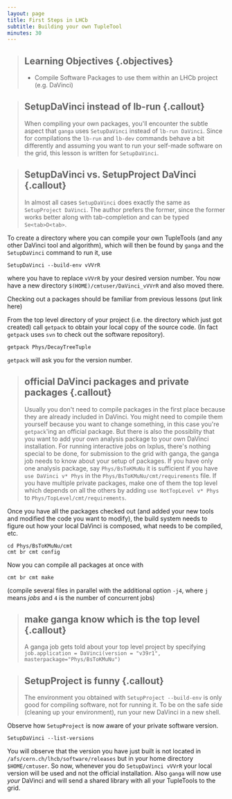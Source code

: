 ```yaml
---
layout: page
title: First Steps in LHCb
subtitle: Building your own TupleTool
minutes: 30
---
```


> ## Learning Objectives {.objectives}
>
> * Compile Software Packages to use them within an LHCb project (e.g. DaVinci)

> ## SetupDaVinci instead of lb-run {.callout}
>
> When compiling your own packages, you'll encounter the subtle aspect that
> `ganga` uses `SetupDaVinci` instead of `lb-run DaVinci`. Since for
> compilations the `lb-run` and `lb-dev` commands behave a bit differently and
> assuming you want to run your self-made software on the grid, this lesson is
> written for `SetupDaVinci`.

> ## SetupDaVinci vs. SetupProject DaVinci {.callout}
>
> In almost all cases `SetupDaVinci` does exactly the same as `SetupProject
> DaVinci`. The author prefers the former, since the former works better along
> with tab-completion and can be typed `Se<tab>D<tab>`.

To create a directory where you can compile your own TupleTools (and any other
DaVinci tool and algorithm), which will then be found by `ganga` and the
`SetupDaVinci` command to run it, use

```shell
SetupDaVinci --build-env vVVrR
```

where you have to replace `vVVrR` by your desired version number. You now have
a new directory `$(HOME)/cmtuser/DaVinci_vVVrR` and also moved there.

Checking out a packages should be familiar from previous lessons (put link here)

From the top level directory of your project (i.e. the directory which just got
created) call `getpack` to obtain your local copy of the source code. (In fact
`getpack` uses `svn` to check out the software repository).

```shell
getpack Phys/DecayTreeTuple
```

`getpack` will ask you for the version number.

> ## official DaVinci packages and private packages {.callout}
>
> Usually you don't need to compile packages in the first place because they
> are already included in DaVinci. You might need to compile them yourself
> because you want to change something, in this case you're `getpack`'ing an
> official package. But there is also the possiblity that you want to add your
> own analysis package to your own DaVinci installation. For running
> interactive jobs on lxplus, there's nothing special to be done, for
> submission to the grid with ganga, the ganga job needs to know about your
> setup of packages. If you have only one analysis package, say
> `Phys/BsToKMuNu` it is sufficient if you have
> ```use DaVinci v* Phys```
> in the `Phys/BsToKMuNu/cmt/requirements` file. If you have multiple private
> packages, make one of them the top level which depends on all the others by
> adding
> ```use NotTopLevel v* Phys```
> to `Phys/TopLevel/cmt/requirements`. 


Once you have all the packages checked out (and added your new tools and
modified the code you want to modify), the build system needs to figure out how
your local DaVinci is composed, what needs to be compiled, etc.

```shell
cd Phys/BsToKMuNu/cmt
cmt br cmt config
```

Now you can compile all packages at once with

```shell
cmt br cmt make
```

(compile several files in parallel with the additional option `-j4`, where `j`
means *jobs* and `4` is the number of concurrent jobs)

> ## make ganga know which is the top level {.callout}
> 
> A ganga job gets told about your top level project by specifying
> ```job.application = DaVinci(version = "v39r1", masterpackage="Phys/BsToKMuNu")```

> ## SetupProject is funny {.callout}
>
> The environment you obtained with `SetupProject --build-env` is only good for
> compiling software, not for running it. To be on the safe side (cleaning up
> your environment), run your new DaVinci in a new shell.

Observe how `SetupProject` is now aware of your private software version.

```shell
SetupDaVinci --list-versions
```

You will observe that the version you have just built is not located in
`/afs/cern.ch/lhcb/software/releases` but in your home directory
`$HOME/cmtuser`. So now, whenever you do `SetupDaVinci vVVrR` your local
version will be used and not the official installation. Also `ganga` will now
use *your* DaVinci and will send a shared library with all your TupleTools to
the grid.

